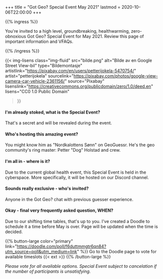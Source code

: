 +++
title = "Got Geo? Special Event May 2021"
lastmod = 2020-10-06T22:00:00
+++

<!-- markdownlint-disable MD034 -->

{{% ingress %}}

You're invited to a high level, groundbreaking, healthwarming,
zero-obnoxious Got Geo? Special Event for May 2021. Review this page of
important information and VFAQs.

{{% /ingress %}}

{{< img-lisens
    class="img-fluid"
    src="bilde.png"
    alt="Bilde av en Google Street View-bil"
    type="Bildemontasje"
    artistlink="https://pixabay.com/en/users/petterijokela-5470754/"
    artist="petterijokela"
    sourcelink="https://pixabay.com/photos/google-view-camera-car-vehicle-2361156/"
    source="Pixabay"
    lisenslink="https://creativecommons.org/publicdomain/zero/1.0/deed.en"
    lisens="CC0 1.0 Public Domain"
>}}

#### I'm already stoked, what is the Special Event?

That's a secret and will be revealed during the event.

#### Who's hosting this amazing event?

You might know him as "Nordkalottens Sønn" on GeoGuessr. He's the geo community's ring master:
Petter "Dog" Holstad and crew.

#### I'm all in - where is it?

Due to the current global health event, this Special Event is held in the cyberspace.
More specifically, it will be hosted on our Discord channel.

#### Sounds really exclusive - who's invited?

Anyone in the Got Geo? chat with previous guesser experience.

#### Okay - final very frequently asked question, WHEN?

Due to our shifting time tables, that's up to you. I've created a Doodle to schedule it
a time before May is over. Page will be updated when the time is decided.

{{% button-large
 color="primary"
 link="https://doodle.com/poll/f6duttmmgtr6qn84?utm_source=poll&utm_medium=link"
%}}
Go to the Doodle page to vote for available timeslots {{< ext >}}
{{% /button-large %}}

*Please vote for all available options. Special Event subject to cancelation if the number
of participants is unsatisfying.*
